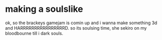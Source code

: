 # making a soulslike

ok, so the brackeys gamejam is comin up and i wanna make something 3d and HARRRRRRRRRRRRRRRRD. so its soulsing time, she sekiro on my bloodbourne till i dark souls. 